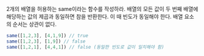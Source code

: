 2개의 배열을 허용하는 same이라는 함수를 작성하라. 배열의 모든 값이 두 번째 배열에 해당하는 값의 제곱과 동일하면 참을 반환한다. 이 때 빈도가 동일해야 한다. 배열 요소의 순서는 상관이 없다.

```jsx
same([1,2,3], [4,1,9]) // true
same([1,2,3], [1,9]) // false
same([1,2,1], [4,4,1]) // false (동일한 빈도로 값이 일치해야 함)
```